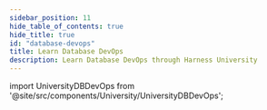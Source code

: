 ```yaml
---
sidebar_position: 11
hide_table_of_contents: true
hide_title: true
id: "database-devops"
title: Learn Database DevOps
description: Learn Database DevOps through Harness University
---
```


<!-- Custom component -->

import UniversityDBDevOps from '@site/src/components/University/UniversityDBDevOps';

<UniversityDBDevOps />
